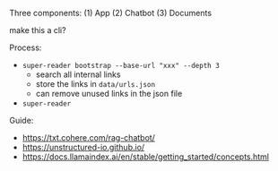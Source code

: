 Three components:
(1) App
(2) Chatbot
(3) Documents


make this a cli?

Process:
- `super-reader bootstrap --base-url "xxx" --depth 3`
  - search all internal links
  - store the links in `data/urls.json`
  - can remove unused links in the json file
- `super-reader `


Guide: 
- https://txt.cohere.com/rag-chatbot/
- https://unstructured-io.github.io/
- https://docs.llamaindex.ai/en/stable/getting_started/concepts.html
